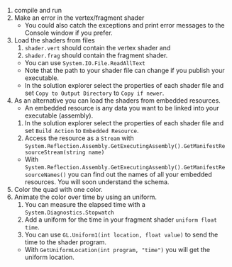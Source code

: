 1. compile and run
2. Make an error in the vertex/fragment shader
   - You could also catch the exceptions and print error messages to the Console window if you prefer.
1. Load the shaders from files
   1. `shader.vert` should contain the vertex shader and
   2. `shader.frag` should contain the fragment shader.
   - You can use `System.IO.File.ReadAllText`
   - Note that the path to your shader file can change if you publish your executable.
   - In the solution explorer select the properties of each shader file and set `Copy to Output Directory` to `Copy if newer`.
1. As an alternative you can load the shaders from embedded resources.
   - An embedded resource is any data you want to be linked into your executable (assembly).
   1. In the solution explorer select the properties of each shader file and set `Build Action` to `Embedded Resource`.
   2. Access the resource as a `Stream` with `System.Reflection.Assembly.GetExecutingAssembly().GetManifestResourceStream(string name)`
   - With `System.Reflection.Assembly.GetExecutingAssembly().GetManifestResourceNames()` you can find out the names of all your embedded resources. You will soon understand the schema.
1. Color the quad with one color.
1. Animate the color over time by using an uniform.
   1. You can measure the elapsed time with a `System.Diagnostics.Stopwatch`
   2. Add a uniform for the time in your fragment shader `uniform float time`.
   2. You can use `GL.Uniform1(int location, float value)` to send the time to the shader program.
   - With `GetUniformLocation(int program, "time")` you will get the uniform location.
